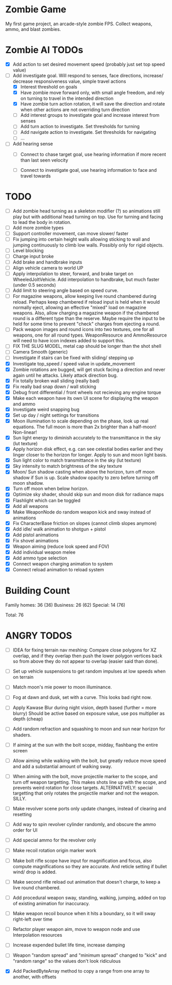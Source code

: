 # Zombie Game

My first game project, an arcade-style zombie FPS. Collect weapons, ammo, and blast zombies.


# Zombie AI TODOs

- [X] Add action to set desired movement speed (probably just set top speed value)
- [ ] Add investigate goal.
      Will respond to senses, face directions, increase/ decrease responsiveness
      value, simple travel actions
    - [X] Interest threshold on goals
    - [X] Have zombie move forward only, with small angle freedom, and rely on
          turning to travel in the intended direction
    - [X] Have zombie turn action rotation, it will save the direction and rotate
          when other actions are not overriding turn direction
    - [ ] Add interest groups to investigate goal and increase interest from senses
    - [ ] Add turn action to investigate. Set thresholds for turning
    - [ ] Add navigate action to investigate. Set thresholds for navigating
    - [ ] ...
- [ ] Add hearing sense
    - [ ] Connect to chase target goal, use hearing information if more recent
          than last seen velocity
    - [ ] Connect to investigate goal, use hearing information to face and
          travel towards


# TODO

- [ ] Add zombie head turning as a skeleton modifier (?) so animations still
      play but with additional head turning on top. Use for turning and facing
      to lead the body in rotation.
- [ ] Add more zombie types
- [ ] Support controller movement, can move slower/ faster
- [ ] Fix jumping into certain height walls allowing sticking to wall and
      jumping continuously to climb low walls. Possibly only for rigid objects.
- [ ] Level blocking
- [ ] Charge input broke
- [ ] Add brake and handbrake inputs
- [ ] Align vehicle camera to world UP
- [ ] Apply interpolation to steer, forward, and brake target on WheeledJoltVehicle.
      Add interpolation to handbrake, but much faster (under 0.5 seconds)
- [ ] Add limit to steering angle based on speed curve.
- [ ] For magazine weapons, allow keeping live round chambered during reload.
      Perhaps keep chambered if reload input is held when it would normally
      eject, allowing an effective "mixed" load on magazine weapons. Also, allow
      charging a magazine weapon if the chambered round is a different type than
      the reserve. Maybe require the input to be held for some time to prevent
      "check" charges from ejecting a round.
- [ ] Pack weapon images and round icons into two textures, one for all weapons,
      one for all round types. WeaponResource and AmmoResource will need to have
      icon indexes added to support this.
- [ ] FIX THE SLUG MODEL, metal cap should be longer than the shot shell
- [ ] Camera Smooth (generic)
- [ ] Investigate if stairs can be fixed with sliding/ stepping up
- [X] Investigate top_speed / speed value in update_movement
- [X] Zombie rotations are bugged, will get stuck facing a direction and never
      again until he attacks. Likely attack direction bug.
- [X] Fix totally broken wall sliding (really bad)
- [X] Fix really bad snap down / wall sticking
- [X] Debug front differential / front wheels not recieving any engine torque
- [X] Make each weapon have its own UI scene for displaying the weapon and ammo
- [X] Investigate weird snapping bug
- [X] Set up day / night settings for transitions
- [X] Moon illumination to scale depending on the phase, look up real equations.
      The full moon is more than 2x brighter than a half-moon! Non-linear!
- [X] Sun light energy to diminish accurately to the transmittance in the sky (lut texture)
- [X] Apply horizon disk effect, e.g. can see celestial bodies earlier and they
      linger closer to the horizon for longer. Apply to sun and moon light basis.
- [X] Sun light color to match transmittance in the sky (lut texture)
- [X] Sky intensity to match brightness of the sky texture
- [X] Moon/ Sun shadow casting when above the horizon, turn off moon shadow if
      Sun is up. Scale shadow opacity to zero before turning off moon shadow.
- [X] Turn off moon when below horizon.
- [X] Optimize sky shader, should skip sun and moon disk for radiance maps
- [X] Flashlight which can be toggled
- [X] Add all weapons
- [X] Make WeaponNode do random weapon kick and sway instead of animations
- [X] Fix CharacterBase friction on slopes (cannot climb slopes anymore)
- [X] Add idle/ walk animation to shotgun + pistol
- [X] Add pistol animations
- [X] Fix shovel animations
- [X] Weapon aiming (reduce look speed and FOV)
- [X] Add individual weapon melee
- [X] Add ammo type selection
- [X] Connect weapon charging animation to system
- [X] Connect reload animation to reload system

# Building Count

Family homes: 36  (36)
Business:     26  (62)
Special:      14  (76)

Total:        76


# ANGRY TODOS

- [ ] IDEA for fixing terrain nav meshing: Compare close polygons for XZ overlap,
      and if they overlap then push the lower polygon vertices back so from above
      they do not appear to overlap (easier said than done).
- [ ] Set up vehicle suspensions to get random impulses at low speeds when on
      terrain
- [ ] Match moon's mie power to moon illuminance.
- [ ] Fog at dawn and dusk, set with a curve. This looks bad right now.
- [ ] Apply Kawase Blur during night vision, depth based (further = more blurry)
      Should be active based on exposure value, use pos multiplier as depth (cheap)
- [ ] Add random refraction and squashing to moon and sun near horizon for shaders.
- [ ] If aiming at the sun with the bolt scope, midday, flashbang the entire screen
- [ ] Allow aiming while walking with the bolt, but greatly reduce move speed and
      add a substantial amount of walking sway.
- [ ] When aiming with the bolt, move projectile marker to the scope, and turn off
      weapon targetting. This makes shots line up with the scope, and prevents weird
      rotation for close targets.
      ALTERNATIVELY: special targetting that only rotates the projectile marker
      and not the weapon. SILLY.
- [ ] Make revolver scene ports only update changes, instead of clearing and resetting
- [ ] Add way to spin revolver cylinder randomly, and obscure the ammo order for UI
- [ ] Add special ammo for the revolver only
- [ ] Make recoil rotation origin marker work
- [ ] Make bolt rifle scope have input for magnification and focus, also compute
      magnifications so they are accurate. And reticle setting if bullet wind/ drop is added.
- [ ] Make second rifle reload out animation that doesn't charge, to keep a live
      round chambered.
- [ ] Add procedural weapon sway, standing, walking, jumping, added on top of
      existing animation for inaccuracy.
- [ ] Make weapon recoil bounce when it hits a boundary, so it will sway right-left over time
- [ ] Refactor player weapon aim, move to weapon node and use Interpolation resources
- [ ] Increase expended bullet life time, increase damping
- [ ] Weapon "random spread" and "minimum spread" changed to "kick" and "random range"
      so the values don't look ridiculous

- [X] Add PackedByteArray method to copy a range from one array to another, with offsets
